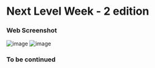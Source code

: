 # Next Level Week - 2 edition


### Web Screenshot
![image](https://user-images.githubusercontent.com/48951617/89367710-23b6eb80-d6b0-11ea-9be8-9f30566c5e41.png)
![image](https://user-images.githubusercontent.com/48951617/89368700-8dd09000-d6b2-11ea-9e4e-cddf8fbbb9e3.png)

### To be continued
